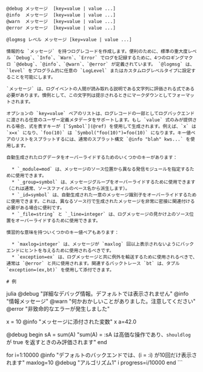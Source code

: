 ```
@debug メッセージ  [key=value | value ...]
@info  メッセージ  [key=value | value ...]
@warn  メッセージ  [key=value | value ...]
@error メッセージ  [key=value | value ...]

@logmsg レベル メッセージ [key=value | value ...]

情報的な `メッセージ` を持つログレコードを作成します。便利のために、標準の重大度レベル `Debug`、`Info`、`Warn`、`Error` でログを記録するために、4つのロギングマクロ `@debug`、`@info`、`@warn`、`@error` が定義されています。 `@logmsg` は、`level` をプログラム的に任意の `LogLevel` またはカスタムログレベルタイプに設定することを可能にします。

`メッセージ` は、ログイベントの人間が読み取れる説明である文字列に評価される式である必要があります。慣例として、この文字列は提示されるときにマークダウンとしてフォーマットされます。

オプションの `key=value` ペアのリストは、ログレコードの一部としてログバックエンドに渡される任意のユーザー定義メタデータをサポートします。もし `value` 式のみが提供される場合、式を表すキーが [`Symbol`](@ref) を使用して生成されます。例えば、`x` は `x=x` になり、`foo(10)` は `Symbol("foo(10)")=foo(10)` になります。キー値ペアのリストをスプラットするには、通常のスプラット構文 `@info "blah" kws...` を使用します。

自動生成されたログデータをオーバーライドするためのいくつかのキーがあります：

  * `_module=mod` は、メッセージのソース位置から異なる発信モジュールを指定するために使用できます。
  * `_group=symbol` は、メッセージグループをオーバーライドするために使用できます（これは通常、ソースファイルのベース名から派生します）。
  * `_id=symbol` は、自動生成された一意のメッセージ識別子をオーバーライドするために使用できます。これは、異なるソース行で生成されたメッセージを非常に密接に関連付ける必要がある場合に便利です。
  * `_file=string` と `_line=integer` は、ログメッセージの見かけ上のソース位置をオーバーライドするために使用できます。

慣習的な意味を持ついくつかのキー値ペアもあります：

  * `maxlog=integer` は、メッセージが `maxlog` 回以上表示されないようにバックエンドにヒントを与えるために使用されるべきです。
  * `exception=ex` は、ログメッセージと共に例外を輸送するために使用されるべきで、通常は `@error` と共に使用されます。関連するバックトレース `bt` は、タプル `exception=(ex,bt)` を使用して添付できます。

# 例

```

julia @debug "詳細なデバッグ情報。デフォルトでは表示されません" @info  "情報メッセージ" @warn  "何かおかしいことがありました。注意してください" @error "非致命的なエラーが発生しました"

x = 10 @info "メッセージに添付された変数" x a=42.0

@debug begin     sA = sum(A)     "sum(A) = :sA は高価な操作であり、`shouldlog` が true を返すときのみ評価されます" end

for i=1:10000     @info "デフォルトのバックエンドでは、(i = :i) が10回だけ表示されます"  maxlog=10     @debug "アルゴリズム1" i progress=i/10000 end ```
